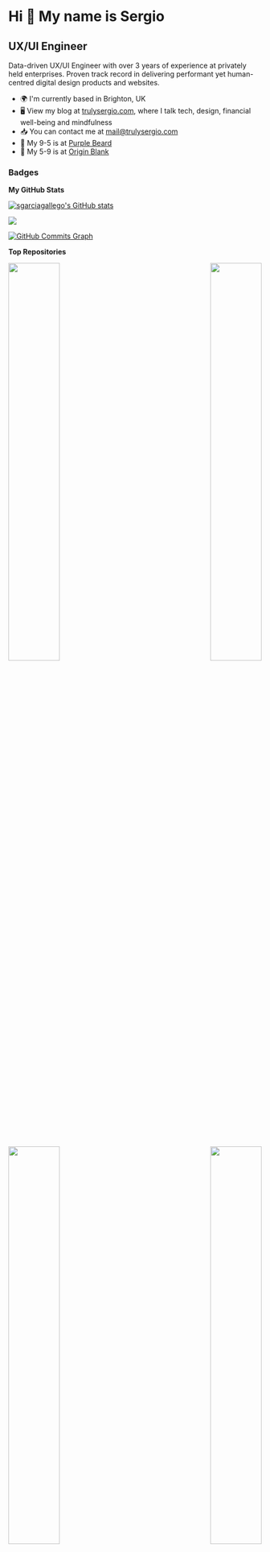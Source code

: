 Hi 👋 My name is Sergio
=======================

UX/UI Engineer
------------------

Data-driven UX/UI Engineer with over 3 years of experience at privately held enterprises. Proven track record in delivering performant yet human-centred digital design products and websites.

* 🌍 I'm currently based in Brighton, UK
* 🖥️ View my blog at [trulysergio.com](http://trulysergio.com), where I talk tech, design, financial well-being and mindfulness
* 📥 You can contact me at [mail@trulysergio.com](mailto:mail@trulysergio.com)
* 🚀 My 9-5 is at [Purple Beard](http://purplebeard.co.uk)
* 🧠 My 5-9 is at [Origin Blank](https://originblank.com)

### Badges

<b>My GitHub Stats</b>

<a href="http://www.github.com/sgarciagallego"><img src="https://github-readme-stats.vercel.app/api?username=sgarciagallego&show_icons=true&hide=stars,&count_private=true&title_color=f97316&text_color=ffffff&icon_color=f97316&bg_color=1c1917&hide_border=true&show_icons=true" alt="sgarciagallego's GitHub stats" /></a>

<a href="http://www.github.com/sgarciagallego"><img src="https://github-readme-streak-stats.herokuapp.com/?user=sgarciagallego&stroke=ffffff&background=1c1917&ring=f97316&fire=f97316&currStreakNum=ffffff&currStreakLabel=f97316&sideNums=ffffff&sideLabels=ffffff&dates=ffffff&hide_border=true" /></a>

<a href="http://www.github.com/sgarciagallego"><img src="https://activity-graph.herokuapp.com/graph?username=sgarciagallego&bg_color=1c1917&color=ffffff&line=f97316&point=ffffff&area_color=1c1917&area=true&hide_border=true&custom_title=GitHub%20Commits%20Graph" alt="GitHub Commits Graph" /></a>

<b>Top Repositories</b>

<div width="100%" align="center"><a href="https://github.com/sgarciagallego/originblank" align="left"><img align="left" width="45%" src="https://github-readme-stats.vercel.app/api/pin/?username=sgarciagallego&repo=originblank&title_color=f97316&text_color=ffffff&icon_color=f97316&bg_color=1c1917&hide_border=true&locale=en" /></a><a href="https://github.com/sgarciagallego/trulysergio" align="right"><img align="right" width="45%" src="https://github-readme-stats.vercel.app/api/pin/?username=sgarciagallego&repo=trulysergio&title_color=f97316&text_color=ffffff&icon_color=f97316&bg_color=1c1917&hide_border=true&locale=en" /></a></div>

<br /><br /><br /><br /><br /><br /><br />

<div width="100%" align="center"><a href="https://github.com/sgarciagallego/v2" align="left"><img align="left" width="45%" src="https://github-readme-stats.vercel.app/api/pin/?username=sgarciagallego&repo=v2&title_color=f97316&text_color=ffffff&icon_color=f97316&bg_color=1c1917&hide_border=true&locale=en" /></a><a href="https://github.com/sgarciagallego/holiday-chat-agent" align="right"><img align="right" width="45%" src="https://github-readme-stats.vercel.app/api/pin/?username=sgarciagallego&repo=holiday-chat-agent&title_color=f97316&text_color=ffffff&icon_color=f97316&bg_color=1c1917&hide_border=true&locale=en" /></a></div>
